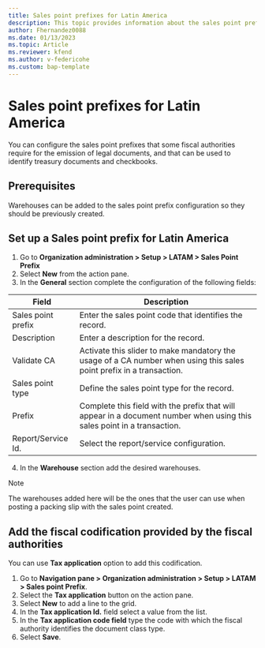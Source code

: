 ```yaml
---
title: Sales point prefixes for Latin America 
description: This topic provides information about the sales point prefix configuration for Latin America. 
author: Fhernandez0088
ms.date: 01/13/2023
ms.topic: Article
ms.reviewer: kfend
ms.author: v-federicohe 
ms.custom: bap-template
---
```

# Sales point prefixes for Latin America
You can configure the sales point prefixes that some fiscal authorities require for the emission of legal documents, and that can be used to identify treasury documents and checkbooks.
## Prerequisites
Warehouses can be added to the sales point prefix configuration so they should be previously created.
## Set up a Sales point prefix for Latin America
1. Go to **Organization administration > Setup > LATAM > Sales Point Prefix**
2. Select **New** from the action pane.
3. In the **General** section complete the configuration of the following fields:

| Field              | Description                                                                                                             |
|--------------------|-------------------------------------------------------------------------------------------------------------------------|
| Sales point prefix | Enter the sales point code that identifies the record.                                                                  |
| Description        | Enter a description for the record.                                                                                    |
| Validate CA        | Activate this slider to make mandatory the usage of a CA number when using this sales point prefix in a transaction.    |
| Sales point type   | Define the sales point type for the record.                                                                             |
| Prefix             | Complete this field with the prefix that will appear in a document number when using this sales point in a transaction. |
| Report/Service Id. | Select the report/service configuration.                                                                                |

4. In the **Warehouse** section add the desired warehouses.
> [!NOTE]
> The warehouses added here will be the ones that the user can use when posting a packing slip with the sales point created.

## Add the fiscal codification provided by the fiscal authorities

You can use **Tax application** option to add this codification.

1.	Go to **Navigation pane > Organization administration > Setup > LATAM > Sales point Prefix**.
2.	Select the **Tax application** button on the action pane.
3.	Select **New** to add a line to the grid.
4.	In the **Tax application Id.** field select a value from the list.
5.	In the **Tax application code field** type the code with which the fiscal authority identifies the document class type.
6.	Select **Save**.
